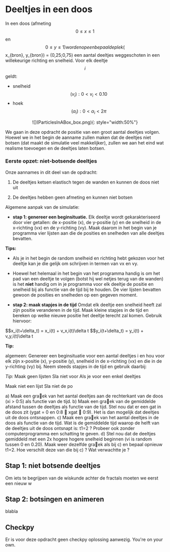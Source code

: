 # Deeltjes in een doos

In een doos (afmeting $$0 \leq x \leq 1$$ en $$0 \leq y \leq 1) worden op een bepaalde plek ($$x_{bron}, y_{bron}) = (0,25;0,75) een aantal deeltjes weggeschoten in een willekeurige richting en snelheid. Voor elk deeltje $$i$$ geldt:

   - snelheid $$(v_{i}): 0 < v_{i} < 0.10$$
   - hoek $$(\alpha_{i}): 0 < \alpha_{i} < 2\pi$$
   
<p align="center">
![](ParticlesInABox_box.png){: style="width:50%"}
</p>

We gaan in deze opdracht de positie van een groot aantal deeltjes volgen. Hoewel we in het begin de aanname zullen maken dat de deeltjes niet botsen (dat maakt de simulatie veel  makkelijker), zullen we aan het eind wat realisme toevoegen en de deeltjes laten botsen.

### Eerste opzet: niet-botsende deeltjes

Onze aannames in dit deel van de opdracht:

   1.  De deeltjes ketsen elastisch tegen de wanden en kunnen de doos niet uit

   2.  De deeltjes hebben geen afmeting en kunnen niet botsen

Algemene aanpak van de simulatie:

  - **stap 1: genereer een beginsituatie.**
  Elk deeltje wordt gekarakteriseerd door vier getallen: de x-positie (x), de y-positie (y) en de snelheid in de x-richting (vx) en de y-richting (vy). Maak daarom in het begin van je programma vier lijsten aan die de posities en snelheden van alle deeltjes bevatten.
  
**Tips:**

   - Als je in het begin de random snelheid en richting hebt gekozen voor het deeltje kan je die gelijk om schrijven in termen van vx en vy.

   - Hoewel het helemaal in het begin van het programma handig is om het pad van een deeltje te volgen (botst hij wel netjes terug van de wanden) is het **niet** handig om in je programma voor elk deeltje de positie en snelheid bij als functie van de tijd bij te houden. De vier lijsten bevatten gewoon de posities en snelheden op een gegeven moment. 

  - **stap 2: maak stapjes in de tijd**
  Omdat elk deeltje een snelheid heeft zal zijn positie veranderen in de tijd. Maak kleine stapjes in de tijd en bereken op welke nieuwe positie het deeltje terecht zal komen. Gebruik hiervoor: 

<p>  
  $$x_i(t+\delta_t) = x_i(t) + v_x,i(t)\delta t  
  $$y_i(t+\delta_t) = y_i(t) + v_y,i(t)\delta t  
</p>  


**Tip:**

algemeen: Genereer een beginsituatie voor een aantal deeltjes i en hou voor elk zijn
x-positie (x), y-positie (y), snelheid in de x-richting (vx) en die in de y-richting (vy)
bij.  Neem steeds stapjes
in de tijd en gebruik daarbij: 

*Tip:*
Maak geen lijsten Sla niet voor Als je voor een enkel deeltjes

Maak niet een lijst 
Sla niet de po


a) Maak een graek van het aantal deeltjes aan de rechterkant van de doos
(xi > 0:5) als functie van de tijd.
b) Maak een graek van de gemiddelde afstand tussen de deeltjes als functie
van de tijd.
Stel nou dat er een gat in de doos zit (ygat = 0 en 0:8  xgat  0:9). Het is dan
mogelijk dat deeltjes uit de doos ontsnappen.
c) Maak een graek van het aantal deeltjes in de doos als functie van de tijd. Wat is
de gemiddelde tijd waarop de helft van de deeltjes uit de doos ontsnapt is: t1=2 ?
Probeer ook zonder computerprogramma een schatting te geven.
d) Stel nou dat de deeltjes gemiddeld met een 2x hogere hogere snelheid beginnen
(vi is random tussen 0 en 0.20). Maak weer dezelfde graek als bij c) en bepaal
opnieuw t1=2. Hoe verschilt deze van die bij c) ? Wat verwachtte je ?


## Stap 1: niet botsende deeltjes

Om iets te begrijpen van de wiskunde achter de fractals moeten we eerst een nieuw w


## Stap 2: botsingen en animeren

blabla

## Checkpy

Er is voor deze opdracht geen checkpy oplossing aanwezig. You're on your own.
